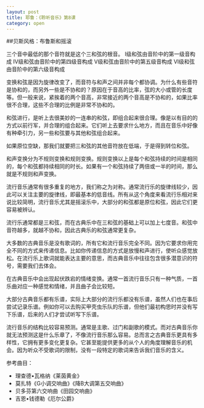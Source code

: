 ```yaml
---
layout: post
title: 耶鲁：《聆听音乐》第8课
category: open
---
```

##贝斯风格：布鲁斯和摇滚

三个音中最低的那个音符就是这个三和弦的根音。
I级和弦由音阶中的第一级音构成
IV级和弦由音阶中的第四级音构成
V级和弦由音阶中的第五级音构成
VI级和弦由音阶中的第六级音构成

变换和弦是因为旋律改变了，而音符与和声之间并非每个都协调。为什么有些音符是协和的，而另外一些是不协和的？原因在于音高的比率，弦的大小或管的长度等。但一般来说，紧挨着的两个音高，非常接近的两个音高是不协和的，如果比率很不合理，这些不合理的比例是非常不协和的。

和弦进行，是听上去很美妙的一连串的和弦，即组合起来很合理。像是以有目的的方式以前行军，并合理的组合起来。它们听上去要求什么地方，而且在音乐中好像有种牵引力，另一些和弦要与其他和弦组合起来。

如果原位空缺，那我们就要把三和弦的其他音符放在低端，于是得到转位和弦。

和声变换分为不规则变换和规则变换。规则变换以上是每个和弦持续的时间是相同的，每个和弦都持续相同的时长。如果有一个和弦持续了两倍或一半的时间，那么就是不规则和声变换。

流行音乐通常有很多重复的地方，我们称之为对称。通常流行乐的旋律线较少，因此可以关注主要的旋律线，即最基本的低音线。所有从这个角度来看流行乐相对来说比较简明，流行音乐尤其是摇滚乐中，大部分的和弦都是原位和弦，因此它们更容易被辨认。

流行乐通常都是三和弦，而在古典乐中在三和弦的基础上可以加上七度音。和弦中音符越多，就越不协和，因此古典乐的和弦通常更复杂。

大多数的古典音乐是没有歌词的，所有它和流行音乐完全不同。因为它要求你用完全不同的方式来传递信息。比如你传递信息的方式是放慢和声进行，使听众感觉放松。在流行乐上歌词就能表达主要的意思，而古典音乐中往往包含很多潜意识的符号，需要我们去体会。

在古典音乐中会出现起伏跌宕的情绪变换。通常一首流行音乐只有一种气质，一首乐曲对应一种感觉和情绪，并且曲子会比较短。

大部分古典音乐都有乐谱，实际上大部分的流行乐都没有乐谱，虽然人们也在事后尝试记录乐谱。例如你可以去购买甲壳虫乐队的乐谱，但他们最初构思时并没有写下乐谱，后来的人们才尝试听写下乐谱。

流行音乐的结构比较容易预测。通常是主歌、过门和副歌的模式。而对古典音乐你就无法预测这是什么乐章了，不像流行音乐那么容易。总而言之古典音乐更具有多样性，它拥有更多变化更复杂。它甚至能提供更多的从个人的角度理解音乐的机会。因为听众不受歌词的限制，没有一段特定的歌词来告诉我们音乐的含义。

参考曲目：

*  理查德•瓦格纳《莱茵黄金》
*  莫扎特《G小调交响曲》《降B大调第五交响曲》
*  贝多芬第六交响曲《田园交响曲》
*  吉恩•钱德勒《厄尔公爵》
